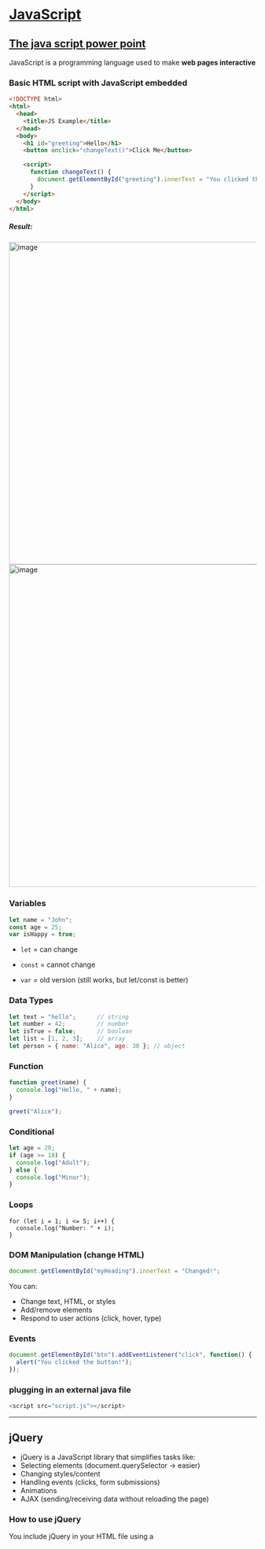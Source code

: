 # [JavaScript](https://github.com/Hanif-K-Musaheb/Year-2-CompSci-Notes/blob/main/WAD/wad.md)
## [The java script power point](https://moodle.gla.ac.uk/pluginfile.php/9699472/mod_resource/content/1/L13-Client-Side-Scripting.pdf)
JavaScript is a programming language used to make **web pages interactive**

### Basic HTML script with JavaScript embedded
```html
<!DOCTYPE html>
<html>
  <head>
    <title>JS Example</title>
  </head>
  <body>
    <h1 id="greeting">Hello</h1>
    <button onclick="changeText()">Click Me</button>

    <script>
      function changeText() {
        document.getElementById("greeting").innerText = "You clicked the button!";
      }
    </script>
  </body>
</html>
```
##### Result:
<img width="655" alt="image" src="https://github.com/user-attachments/assets/8de5e33d-7dc2-45e5-b60e-3060441d94c1" />

<img width="655" alt="image" src="https://github.com/user-attachments/assets/239881fa-79a0-4715-b31b-20a8c394fd9a" />

### Variables
```js
let name = "John";
const age = 25;
var isHappy = true;
```
 - `let` = can change

 - `const` = cannot change

 - `var` = old version (still works, but let/const is better)

### Data Types
```js
let text = "hello";      // string
let number = 42;         // number
let isTrue = false;      // boolean
let list = [1, 2, 3];    // array
let person = { name: "Alice", age: 30 }; // object
```
### Function
```js
function greet(name) {
  console.log("Hello, " + name);
}

greet("Alice");
```
### Conditional
```js
let age = 20;
if (age >= 18) {
  console.log("Adult");
} else {
  console.log("Minor");
}
```
### Loops
```
for (let i = 1; i <= 5; i++) {
  console.log("Number: " + i);
}
```
### DOM Manipulation (change HTML)
```js
document.getElementById("myHeading").innerText = "Changed!";
```
You can:
- Change text, HTML, or styles
- Add/remove elements
- Respond to user actions (click, hover, type)

### Events
```js
document.getElementById("btn").addEventListener("click", function() {
  alert("You clicked the button!");
});
```
### plugging in an external java file
```js
<script src="script.js"></script>
```
------------------------
## jQuery
- jQuery is a JavaScript library that simplifies tasks like:
- Selecting elements (document.querySelector → easier)
- Changing styles/content
- Handling events (clicks, form submissions)
- Animations
- AJAX (sending/receiving data without reloading the page)

### How to use jQuery
You include jQuery in your HTML file using a <script> tag.
```html
<script src="https://code.jquery.com/jquery-3.6.0.min.js"></script>
```
### jQuery Syntax $()
 - jQuery uses a basic pattern of selecting and acting on a particular DOM element and manipulating its parameters
 - The selectors of CSS are reused in jQuery
![image](https://github.com/user-attachments/assets/844c9943-b22c-4891-900e-89a30dbb1200)

![image](https://github.com/user-attachments/assets/8d3a3b0d-34d5-452b-8d15-3ba57c2f31e9)

------------------
# more javascript
[link to the slides where most the info is](https://moodle.gla.ac.uk/pluginfile.php/9702720/mod_resource/content/1/L14-JQuery-notes.pdf)
```js
class Rectangle {
// Define the constructor
// Note how it calls a method referred to by "this”
constructor (idString, widthVal, heightVal) {
this.id = idString;
this.resize(widthVal,heightVal);
}
// What follows is a method
resize (widthVal, heightVal) {
this.width = widthVal;
this.height = heightVal;
}
// Here is another method
getArea () {
 return this.width * this.height;
}
}
// Test out the constructor and methods
var rect = new Rectangle ("Test", 4, 5);
document.writeln(rect.id);
document.writeln(rect.getArea());
rect.resize(6, 7);
document.writeln(rect.getArea());
```
### Rest Operator
 - Rest Operator in JS consists of a set of three dots (.) placed together and used to capture multiple elements into one array.
 - Simplifies array manipulation by enabling extraction of elements into a new array.

```js
const [first, ...rest] = [1, 2, 3, 4, 5];
console.log(first); // Output: 1
console.log(rest); // Output: [2, 3, 4, 5]
```




